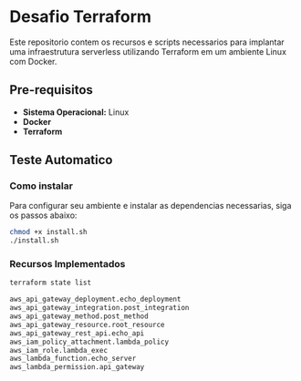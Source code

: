 # Desafio Terraform

Este repositorio contem os recursos e scripts necessarios para implantar uma infraestrutura serverless utilizando Terraform em um ambiente Linux com Docker.

## Pre-requisitos

- **Sistema Operacional:** Linux
- **Docker**
- **Terraform**

## Teste Automatico

### Como instalar

Para configurar seu ambiente e instalar as dependencias necessarias, siga os passos abaixo:

```bash
chmod +x install.sh
./install.sh
```

### Recursos Implementados

```bash
terraform state list

aws_api_gateway_deployment.echo_deployment
aws_api_gateway_integration.post_integration
aws_api_gateway_method.post_method
aws_api_gateway_resource.root_resource
aws_api_gateway_rest_api.echo_api
aws_iam_policy_attachment.lambda_policy
aws_iam_role.lambda_exec
aws_lambda_function.echo_server
aws_lambda_permission.api_gateway
````